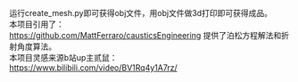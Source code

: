 运行create_mesh.py即可获得obj文件，用obj文件做3d打印即可获得成品。  
本项目引用了：  
https://github.com/MattFerraro/causticsEngineering 提供了泊松方程解法和折射角度算法。  
本项目灵感来源b站up主贰鼠：  
https://www.bilibili.com/video/BV1Rq4y1A7rz/  
